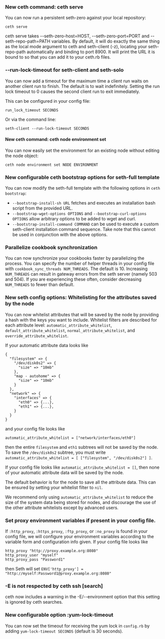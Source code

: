 <!---
This file is reset every time a new release is done. This file describes changes that have not yet been released.

Example Doc Change:
### Headline for the required change
Description of the required change.
-->

### New ceth command: ceth serve
You can now run a persistent seth-zero against your local repository:

```
ceth serve
```

ceth serve takes --seth-zero-host=HOST, --seth-zero-port=PORT and --seth-repo-path=PATH variables. By default, it will do exactly the same thing as the local mode argument to ceth and seth-client (-z), locating your seth-repo-path automatically and binding to port 8900.  It will print the URL it is bound to so that you can add it to your ceth.rb files.

### --run-lock-timeout for seth-client and seth-solo
You can now add a timeout for the maximum time a client run waits on another client run to finish.
The default is to wait indefinitely.
Setting the run lock timeout to 0 causes the second client run to exit immediately.

This can be configured in your config file:
```
run_lock_timeout SECONDS
```

Or via the command line:
```
seth-client --run-lock-timeout SECONDS
```

#### New ceth command: ceth node environment set
You can now easily set the environment for an existing node without editing the node object:

```
ceth node environment set NODE ENVIRONMENT
```
### New configurable ceth bootstrap options for seth-full template
You can now modify the seth-full template with the following options in `ceth bootstrap`:

* `--bootstrap-install-sh URL` fetches and executes an installation bash script from the provided URL.
* `--bootstrap-wget-options OPTIONS` and `--bootstrap-curl-options OPTIONS` allow arbitrary options to be added to wget and curl.
* `--bootstrap-install-command COMMAND` can be used to execute a custom seth-client installation command sequence. Take note that this cannot be used in conjunction with the above options.

### Parallelize cookbook synchronization

You can now synchronize your cookbooks faster by parallelizing the process. You can specify the number of helper threads in your config file with `cookbook_sync_threads NUM_THREADS`. The default is 10. Increasing `NUM_THREADS` can result in gateway errors from the seth server (namely 503 and 504). If you are experiencing these often, consider decreasing `NUM_THREADS` to fewer than default.

### New seth config options: Whitelisting for the attributes saved by the node

You can now whitelist attributes that will be saved by the node by providing a hash with the keys you want to include. Whitelist filters are described for each attribute level: `automatic_attribute_whitelist`, `default_attribute_whitelist`, `normal_attribute_whitelist`, and `override_attribute_whitelist`.

If your automatic attribute data looks like
````
{
  "filesystem" => {
    "/dev/disk0s2" => {
      "size" => "10mb"
    },
    "map - autohome" => {
      "size" => "10mb"
    }
  },
  "network" => {
    "interfaces" => {
      "eth0" => {...},
      "eth1" => {...},
    }
  }
}
````
and your config file looks like
````
automatic_attribute_whitelist = ["network/interfaces/eth0"]
````
then the entire `filesystem` and `eth1` subtrees will not be saved by the node. To save the `/dev/disk0s2` subtree, you must write `automatic_attribute_whitelist = [ ["filesystem", "/dev/disk0s2"] ]`.

If your config file looks like `automatic_attribute_whitelist = []`, then none of your automatic attribute data will be saved by the node.

The default behavior is for the node to save all the attribute data. This can be ensured by setting your whitelist filter to `nil`.

We recommend only using `automatic_attribute_whitelist` to reduce the size of the system data being stored for nodes, and discourage the use of the other attribute whitelists except by advanced users.

### Set proxy environment variables if present in your config file.

If `:http_proxy`, `:https_proxy`, `:ftp_proxy`, or `:no_proxy` is found in your config file, we will configure your environment variables according to the variable form and configuration info given. If your config file looks like

````
http_proxy "http://proxy.example.org:8080"
http_proxy_user "myself"
http_proxy_pass "Password1"
````

then Seth will set `ENV['http_proxy'] = "http://myself:Password1@proxy.example.org:8080"`

### -E is not respected by ceth ssh [search]
ceth now includes a warning in the -E/--environment option that this setting is ignored by ceth searches.

### New configurable option :yum-lock-timeout
You can now set the timeout for receiving the yum lock in `config.rb` by adding `yum-lock-timeout SECONDS` (default is 30 seconds).
